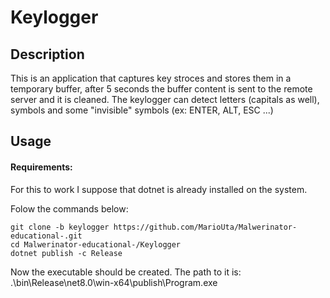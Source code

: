 # Keylogger

## Description
This is an application that captures key stroces and stores them in a temporary buffer, after 5 seconds the buffer content is sent to the remote server and it is cleaned. The keylogger can detect letters (capitals as well), symbols and some "invisible" symbols (ex: ENTER, ALT, ESC ...)

## Usage

#### Requirements:
For this to work I suppose that dotnet is already installed on the system.

Folow the commands below:

```
git clone -b keylogger https://github.com/MarioUta/Malwerinator-educational-.git
cd Malwerinator-educational-/Keylogger
dotnet publish -c Release
```

Now the executable should be created. The path to it is: .\bin\Release\net8.0\win-x64\publish\Program.exe
